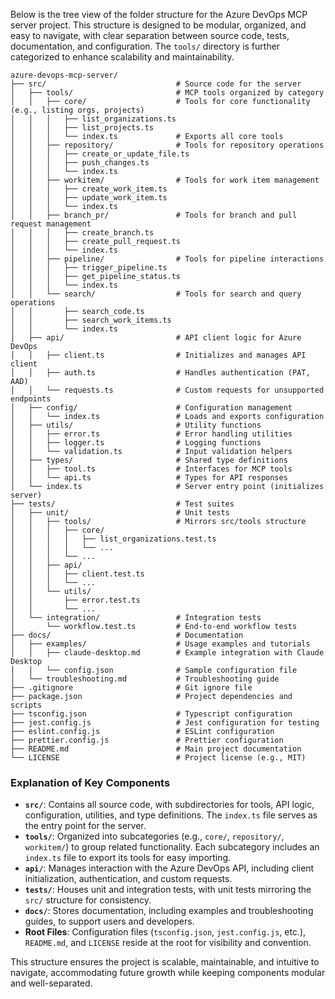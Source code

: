 Below is the tree view of the folder structure for the Azure DevOps MCP server project. This structure is designed to be modular, organized, and easy to navigate, with clear separation between source code, tests, documentation, and configuration. The `tools/` directory is further categorized to enhance scalability and maintainability.

```
azure-devops-mcp-server/
├── src/                             # Source code for the server
│   ├── tools/                       # MCP tools organized by category
│   │   ├── core/                    # Tools for core functionality (e.g., listing orgs, projects)
│   │   │   ├── list_organizations.ts
│   │   │   ├── list_projects.ts
│   │   │   └── index.ts             # Exports all core tools
│   │   ├── repository/              # Tools for repository operations
│   │   │   ├── create_or_update_file.ts
│   │   │   ├── push_changes.ts
│   │   │   └── index.ts
│   │   ├── workitem/                # Tools for work item management
│   │   │   ├── create_work_item.ts
│   │   │   ├── update_work_item.ts
│   │   │   └── index.ts
│   │   ├── branch_pr/               # Tools for branch and pull request management
│   │   │   ├── create_branch.ts
│   │   │   ├── create_pull_request.ts
│   │   │   └── index.ts
│   │   ├── pipeline/                # Tools for pipeline interactions
│   │   │   ├── trigger_pipeline.ts
│   │   │   ├── get_pipeline_status.ts
│   │   │   └── index.ts
│   │   └── search/                  # Tools for search and query operations
│   │       ├── search_code.ts
│   │       ├── search_work_items.ts
│   │       └── index.ts
│   ├── api/                         # API client logic for Azure DevOps
│   │   ├── client.ts                # Initializes and manages API client
│   │   ├── auth.ts                  # Handles authentication (PAT, AAD)
│   │   └── requests.ts              # Custom requests for unsupported endpoints
│   ├── config/                      # Configuration management
│   │   └── index.ts                 # Loads and exports configuration
│   ├── utils/                       # Utility functions
│   │   ├── error.ts                 # Error handling utilities
│   │   ├── logger.ts                # Logging functions
│   │   └── validation.ts            # Input validation helpers
│   ├── types/                       # Shared type definitions
│   │   ├── tool.ts                  # Interfaces for MCP tools
│   │   └── api.ts                   # Types for API responses
│   └── index.ts                     # Server entry point (initializes server)
├── tests/                           # Test suites
│   ├── unit/                        # Unit tests
│   │   ├── tools/                   # Mirrors src/tools structure
│   │   │   ├── core/
│   │   │   │   ├── list_organizations.test.ts
│   │   │   │   └── ...
│   │   │   └── ...
│   │   ├── api/
│   │   │   ├── client.test.ts
│   │   │   └── ...
│   │   └── utils/
│   │       ├── error.test.ts
│   │       └── ...
│   └── integration/                 # Integration tests
│       └── workflow.test.ts         # End-to-end workflow tests
├── docs/                            # Documentation
│   ├── examples/                    # Usage examples and tutorials
│   │   ├── claude-desktop.md        # Example integration with Claude Desktop
│   │   └── config.json              # Sample configuration file
│   └── troubleshooting.md           # Troubleshooting guide
├── .gitignore                       # Git ignore file
├── package.json                     # Project dependencies and scripts
├── tsconfig.json                    # Typescript configuration
├── jest.config.js                   # Jest configuration for testing
├── eslint.config.js                 # ESLint configuration
├── prettier.config.js               # Prettier configuration
├── README.md                        # Main project documentation
└── LICENSE                          # Project license (e.g., MIT)
```

### Explanation of Key Components

- **`src/`**: Contains all source code, with subdirectories for tools, API logic, configuration, utilities, and type definitions. The `index.ts` file serves as the entry point for the server.
- **`tools/`**: Organized into subcategories (e.g., `core/`, `repository/`, `workitem/`) to group related functionality. Each subcategory includes an `index.ts` file to export its tools for easy importing.
- **`api/`**: Manages interaction with the Azure DevOps API, including client initialization, authentication, and custom requests.
- **`tests/`**: Houses unit and integration tests, with unit tests mirroring the `src/` structure for consistency.
- **`docs/`**: Stores documentation, including examples and troubleshooting guides, to support users and developers.
- **Root Files**: Configuration files (`tsconfig.json`, `jest.config.js`, etc.), `README.md`, and `LICENSE` reside at the root for visibility and convention.

This structure ensures the project is scalable, maintainable, and intuitive to navigate, accommodating future growth while keeping components modular and well-separated.
